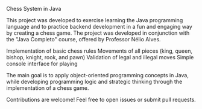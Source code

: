Chess System in Java

This project was developed to exercise learning the Java programming language and to practice backend development in a fun and engaging way by creating a chess game. The project was developed in conjunction with the "Java Completo" course, offered by Professor Nélio Alves.

Implementation of basic chess rules
Movements of all pieces (king, queen, bishop, knight, rook, and pawn)
Validation of legal and illegal moves
Simple console interface for playing

The main goal is to apply object-oriented programming concepts in Java, while developing programming logic and strategic thinking through the implementation of a chess game.


Contributions are welcome! Feel free to open issues or submit pull requests.
